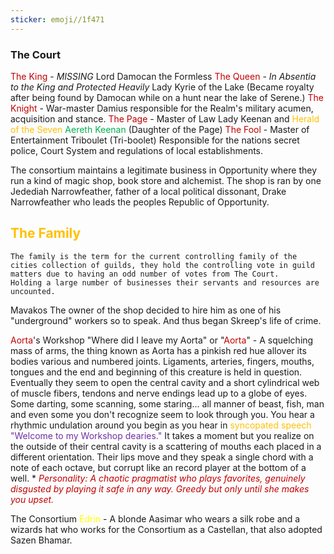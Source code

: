 ```yaml
---
sticker: emoji//1f471
---
```

### The Court
<span style="color:#c00000">The King</span> - *MISSING* Lord Damocan the Formless 
<span style="color:#c00000">The Queen</span> - *In Absentia to the King and Protected Heavily* Lady Kyrie of the Lake (Became royalty after being found by Damocan while on a hunt near the lake of Serene.)
<span style="color:#c00000">The Knight</span> - War-master Damius responsible for the Realm's military acumen, acquisition and stance. 
<span style="color:#c00000">The Page</span> - Master of Law Lady Keenan and <span style="color:#ffc000">Herald of the Seven</span>
	<span style="color:#00b050">Aereth Keenan</span> (Daughter of the Page)
<span style="color:#c00000">The Fool </span>- Master of Entertainment Triboulet (Tri-boolet) Responsible for the nations secret police, Court System and regulations of local establishments. 

The consortium maintains a legitimate business in Opportunity where they run a kind of magic shop, book store and alchemist. The shop is ran by one Jedediah Narrowfeather, father of a local political dissonant, Drake Narrowfeather who leads the peoples Republic of Opportunity. 

## <span style="color:#ffc000">The Family</span>
	The family is the term for the current controlling family of the cities collection of guilds, they hold the controlling vote in guild matters due to having an odd number of votes from The Court. 
	Holding a large number of businesses their servants and resources are uncounted. 

Mavakos
	The owner of the shop decided to hire him as one of his "underground" workers so to speak. And thus began Skreep's life of crime. 

<span style="color:#c00000">Aorta</span>'s Workshop 
	"Where did I leave my Aorta" or "<span style="color:#c00000">Aorta</span>" - A squelching mass of arms, the thing known as Aorta has a pinkish red hue allover its bodies various and numbered joints. Ligaments, arteries, fingers, mouths, tongues and the end and beginning of this creature is held in question. Eventually they seem to open the central cavity and a short cylindrical web of muscle fibers, tendons and nerve endings lead up to a globe of eyes. Some darting, some scanning, some staring... all manner of beast, fish, man and even some you don't recognize seem to look through you. 
	You hear a rhythmic undulation around you begin as you hear in <span style="color:#ffc000">syncopated speech</span> <span style="color:#7030a0">"Welcome to my Workshop dearies."</span> It takes a moment but you realize on the outside of their central cavity is a scattering of mouths each placed in a different orientation. Their lips move and they speak a single chord with a note of each octave, but corrupt like an record player at the bottom of a well. 
	*<span style="color:#c00000"> *Personality: A chaotic pragmatist who plays favorites, genuinely disgusted by playing it safe in any way. Greedy but only until she makes you upset.* </span>


The Consortium
<span style="color:#ffff00">Edrin</span> - A blonde Aasimar who wears a silk robe and a wizards hat who works for the Consortium as a Castellan, that also adopted Sazen Bhamar. 
